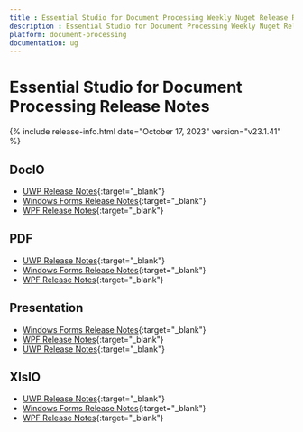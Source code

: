 ```yaml
---
title : Essential Studio for Document Processing Weekly Nuget Release Release Notes  
description : Essential Studio for Document Processing Weekly Nuget Release Release Notes  
platform: document-processing
documentation: ug
---
```


# Essential Studio for Document Processing  Release Notes  

{% include release-info.html date="October 17, 2023" version="v23.1.41" %} 

## DocIO

* [UWP Release Notes](/uwp/release-notes/v23.1.41#docio){:target="_blank"}
* [Windows Forms Release Notes](/windowsforms/release-notes/v23.1.41#docio){:target="_blank"}
* [WPF Release Notes](/wpf/release-notes/v23.1.41#docio){:target="_blank"}


## PDF

* [UWP Release Notes](/uwp/release-notes/v23.1.41#pdf){:target="_blank"}
* [Windows Forms Release Notes](/windowsforms/release-notes/v23.1.41#pdf){:target="_blank"}
* [WPF Release Notes](/wpf/release-notes/v23.1.41#pdf){:target="_blank"}


## Presentation

* [Windows Forms Release Notes](/windowsforms/release-notes/v23.1.41#presentation){:target="_blank"}
* [WPF Release Notes](/wpf/release-notes/v23.1.41#presentation){:target="_blank"}
* [UWP Release Notes](/uwp/release-notes/v23.1.41#presentation){:target="_blank"}


## XlsIO

* [UWP Release Notes](/uwp/release-notes/v23.1.41#xlsio){:target="_blank"}
* [Windows Forms Release Notes](/windowsforms/release-notes/v23.1.41#xlsio){:target="_blank"}
* [WPF Release Notes](/wpf/release-notes/v23.1.41#xlsio){:target="_blank"}